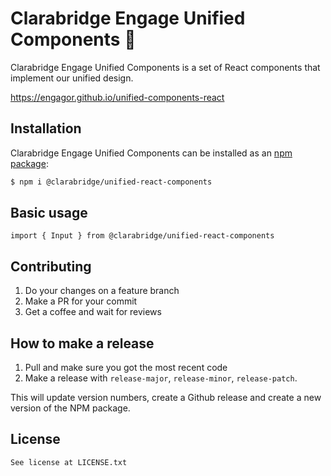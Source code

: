 # Clarabridge Engage Unified Components :construction:

Clarabridge Engage Unified Components is a set of React components that implement our unified design.

https://engagor.github.io/unified-components-react

## Installation

Clarabridge Engage Unified Components can be installed as an [npm package](https://www.npmjs.com/package/@clarabridge/unified-components):

```bash
$ npm i @clarabridge/unified-react-components
```

## Basic usage

`import { Input } from @clarabridge/unified-react-components`

## Contributing

1. Do your changes on a feature branch
2. Make a PR for your commit
3. Get a coffee and wait for reviews

## How to make a release

1. Pull and make sure you got the most recent code
2. Make a release with `release-major`, `release-minor`, `release-patch`.

This will update version numbers, create a Github release and create a new version of the NPM package.

## License
````
See license at LICENSE.txt
